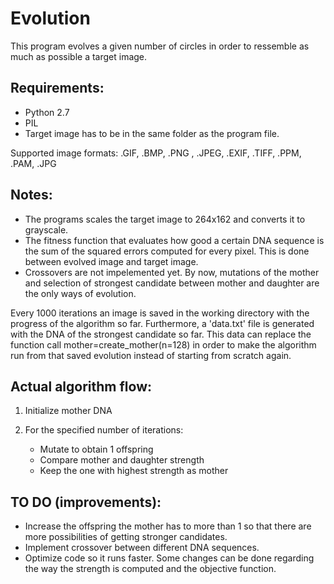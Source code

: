 # Evolution
This program evolves a given number of circles in order to ressemble as much as possible a target image.

## Requirements:
- Python 2.7
- PIL
- Target image has to be in the same folder as the program file.

Supported image formats: .GIF, .BMP, .PNG , .JPEG, .EXIF, .TIFF, .PPM, .PAM, .JPG

## Notes:
- The programs scales the target image to 264x162 and converts it to grayscale.
- The fitness function that evaluates how good a certain DNA sequence is the sum of the squared errors computed for every pixel. This is done between evolved image and target image.
- Crossovers are not impelemented yet. By now, mutations of the mother and selection of strongest candidate between mother and daughter are the only ways of evolution.

Every 1000 iterations an image is saved in the working directory with the progress of the algorithm so far. Furthermore, a 'data.txt' file is generated with the DNA of the strongest candidate so far. This data can replace the function call mother=create_mother(n=128) in order to make the algorithm run from that saved evolution instead of starting from scratch again.

## Actual algorithm flow:

1. Initialize mother DNA

2. For the specified number of iterations:
    - Mutate to obtain 1 offspring
    - Compare mother and daughter strength
    - Keep the one with highest strength as mother

## TO DO (improvements):
- Increase the offspring the mother has to more than 1 so that there are more possibilities of getting stronger candidates.
- Implement crossover between different DNA sequences.
- Optimize code so it runs faster. Some changes can be done regarding the way the strength is computed and the objective function. 
